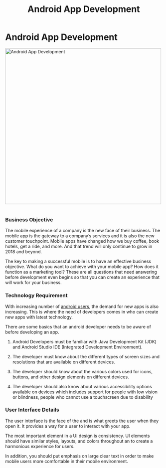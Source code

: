 ﻿---
layout: ../../../layouts/ServiceLayout2.astro
title: "Android App Development"
faqtitle1: "What is Android App UI/UX Design?"
faqtext1: "Android App UI/UX Design involves creating user interfaces and experiences specifically tailored for Android applications. It encompasses designing intuitive and visually appealing interfaces that enhance user interaction and satisfaction on Android devices. UX design focuses on understanding user behavior and preferences to create seamless and enjoyable experiences, while UI design focuses on the visual aspects of the interface, including layout, typography, colors, and interactive elements."

faqtitle2: "Why is Android App UI/UX Design important?"
faqtext2: "Effective Android App UI/UX Design is crucial for the success of mobile applications. It helps improve user engagement, retention, and overall satisfaction with the app. Well-designed interfaces enhance usability, make navigation intuitive, and contribute to a positive user experience, leading to higher app ratings, increased downloads, and user loyalty."

faqtitle3: "What are some key principles of Android App UI/UX Design?"
faqtext3: "Some important principles of Android App UI/UX Design include:
1. Consistency: Maintain consistency in design elements, layout, and navigation throughout the app.
2. Simplicity: Keep the interface simple and clutter-free to minimize cognitive load and enhance usability.
3. Accessibility: Ensure that the app is accessible to users with disabilities by following accessibility guidelines and standards.
4. Feedback: Provide visual and interactive feedback to users for their actions to enhance user engagement and understanding.
5. Performance: Optimize app performance and responsiveness to deliver a smooth and seamless user experience."

---

# Android App Development

<!-- ![Android App Development](/assets/img/service/app-development.png) -->
<img src="/assets/img/service/app-development.png" alt="Android App Development" style="width: 500px"><br><br>

### Business Objective

The mobile experience of a company is the new face of their business. The mobile app is the gateway to a company’s services and it is also the new customer touchpoint. Mobile apps have changed how we buy coffee, book hotels, get a ride, and more. And that trend will only continue to grow in 2018 and beyond.

The key to making a successful mobile is to have an effective business objective. What do you want to achieve with your mobile app? How does it function as a marketing tool? These are all questions that need answering before development even begins so that you can create an experience that will work for your business.

### Technology Requirement

With increasing number of [android users](https://schoolwhiteboard.com/), the demand for new apps is also increasing. This is where the need of developers comes in who can create new apps with latest technology.

There are some basics that an android developer needs to be aware of before developing an app.

1. Android Developers must be familiar with Java Development Kit (JDK) and Android Studio IDE (Integrated Development Environment).

2. The developer must know about the different types of screen sizes and resolutions that are available on different devices.

3. The developer should know about the various colors used for icons, buttons, and other design elements on different devices.

4. The developer should also know about various accessibility options available on devices which includes support for people with low vision or blindness, people who cannot use a touchscreen due to disability

### User Interface Details

The user interface is the face of the and is what greets the user when they open it. It provides a way for a user to interact with your app.

The most important element in a UI design is consistency. UI elements should have similar styles, layouts, and colors throughout an to create a harmonious experience for users.

In addition, you should put emphasis on large clear text in order to make mobile users more comfortable in their mobile environment.

